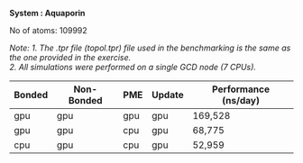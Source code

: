 **System : Aquaporin**

No of atoms: 109992

*Note: 1. The .tpr file (topol.tpr) file used in the benchmarking is the same as the one provided in the exercise.</br>*
*2. All simulations were performed on a single GCD node (7 CPUs).* 


| Bonded | Non-Bonded |   PME   |   Update  |  Performance (ns/day) |
| -------|------------|---------|-----------|-----------------------|
|  gpu   |    gpu     |   gpu   |    gpu    |    169,528            |
|  gpu   |    gpu     |   cpu   |    gpu    |     68,775            |
|  cpu   |    gpu     |   cpu   |    gpu    |     52,959            |
